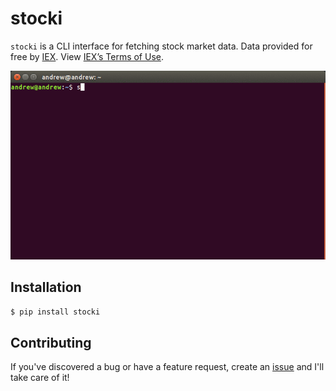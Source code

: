 # stocki

`stocki` is a CLI interface for fetching stock market data. Data provided for free by
[IEX](https://iextrading.com/developer/). View [IEX’s Terms of Use](https://iextrading.com/api-exhibit-a/).

![demo](assets/demo.gif)

## Installation

`$ pip install stocki`

## Contributing

If you've discovered a bug or have a feature request, create an [issue](https://github.com/andrewrporter/stocki/issues/new) and I'll take care of it!
